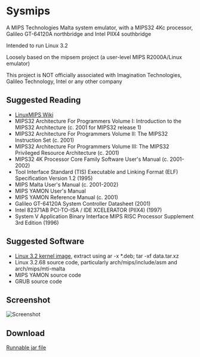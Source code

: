 # Sysmips

A MIPS Technologies Malta system emulator, with a MIPS32 4Kc processor, Galileo GT-64120A northbridge and Intel PIIX4 southbridge

Intended to run Linux 3.2

Loosely based on the mipsem project (a user-level MIPS R2000A/Linux emulator)

This project is NOT officially associated with Imagination Technologies, Galileo Technology, Intel or any other company

## Suggested Reading

* [LinuxMIPS Wiki](http://www.linux-mips.org/wiki/MIPS_Malta)
* MIPS32 Architecture For Programmers Volume I: Introduction to the MIPS32 Architecture (c. 2001 for MIPS32 release 1)
* MIPS32 Architecture For Programmers Volume II: The MIPS32 Instruction Set (c. 2001)
* MIPS32 Architecture For Programmers Volume III: The MIPS32 Privileged Resource Architecture (c. 2001)
* MIPS32 4K Processor Core Family Software User's Manual (c. 2001-2002)
* Tool Interface Standard (TIS) Executable and Linking Format (ELF) Specification Version 1.2 (1995)
* MIPS Malta User's Manual (c. 2001-2002)
* MIPS YAMON User's Manual
* MIPS YAMON Reference Manual (c. 2001)
* Galileo GT-64120A System Controller Datasheet (2001)
* Intel 82371AB PCI-TO-ISA / IDE XCELERATOR (PIIX4) (1997)
* System V Application Binary Interface MIPS RISC Processor Supplement 3rd Edition (1996)

## Suggested Software

* [Linux 3.2 kernel image](https://packages.debian.org/stable/kernel/linux-image-3.2.0-4-4kc-malta), extract using ar -x *.deb; tar -xf data.tar.xz
* Linux 3.2.68 source code, particularly arch/mips/include/asm and arch/mips/mti-malta
* MIPS YAMON source code
* GRUB source code

## Screenshot

![Screenshot](https://dl.dropboxusercontent.com/u/8069847/sysmips.png)

## Download

[Runnable jar file](https://dl.dropboxusercontent.com/u/8069847/sysmips.jar)
